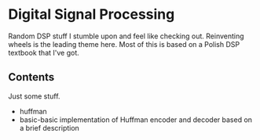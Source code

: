 # Digital Signal Processing
Random DSP stuff I stumble upon and feel like checking out. Reinventing wheels is the leading theme here.
Most of this is based on a Polish DSP textbook that I've got.

## Contents
Just some stuff.
 * huffman
  * basic-basic implementation of Huffman encoder and decoder based on a brief description
